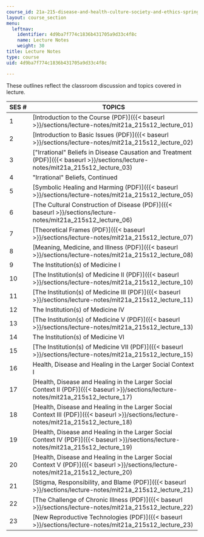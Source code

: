 ```yaml
---
course_id: 21a-215-disease-and-health-culture-society-and-ethics-spring-2012
layout: course_section
menu:
  leftnav:
    identifier: 4d9ba7f774c1836b431705a9d33c4f8c
    name: Lecture Notes
    weight: 30
title: Lecture Notes
type: course
uid: 4d9ba7f774c1836b431705a9d33c4f8c

---
```


These outlines reflect the classroom discussion and topics covered in lecture.

| SES # | TOPICS |
| --- | --- |
| 1 | [Introduction to the Course (PDF)]({{< baseurl >}}/sections/lecture-notes/mit21a_215s12_lecture_01) |
| 2 | [Introduction to Basic Issues (PDF)]({{< baseurl >}}/sections/lecture-notes/mit21a_215s12_lecture_02) |
| 3 | ["Irrational" Beliefs in Disease Causation and Treatment (PDF)]({{< baseurl >}}/sections/lecture-notes/mit21a_215s12_lecture_03) |
| 4 | "Irrational" Beliefs, Continued |
| 5 | [Symbolic Healing and Harming (PDF)]({{< baseurl >}}/sections/lecture-notes/mit21a_215s12_lecture_05) |
| 6 | [The Cultural Construction of Disease (PDF)]({{< baseurl >}}/sections/lecture-notes/mit21a_215s12_lecture_06) |
| 7 | [Theoretical Frames (PDF)]({{< baseurl >}}/sections/lecture-notes/mit21a_215s12_lecture_07) |
| 8 | [Meaning, Medicine, and Illness (PDF)]({{< baseurl >}}/sections/lecture-notes/mit21a_215s12_lecture_08) |
| 9 | The Institution(s) of Medicine I |
| 10 | [The Institution(s) of Medicine II (PDF)]({{< baseurl >}}/sections/lecture-notes/mit21a_215s12_lecture_10) |
| 11 | [The Institution(s) of Medicine III (PDF)]({{< baseurl >}}/sections/lecture-notes/mit21a_215s12_lecture_11) |
| 12 | The Institution(s) of Medicine IV |
| 13 | [The Institution(s) of Medicine V (PDF)]({{< baseurl >}}/sections/lecture-notes/mit21a_215s12_lecture_13) |
| 14 | The Institution(s) of Medicine VI |
| 15 | [The Institution(s) of Medicine VII (PDF)]({{< baseurl >}}/sections/lecture-notes/mit21a_215s12_lecture_15) |
| 16 | Health, Disease and Healing in the Larger Social Context I |
| 17 | [Health, Disease and Healing in the Larger Social Context II (PDF)]({{< baseurl >}}/sections/lecture-notes/mit21a_215s12_lecture_17) |
| 18 | [Health, Disease and Healing in the Larger Social Context III (PDF)]({{< baseurl >}}/sections/lecture-notes/mit21a_215s12_lecture_18) |
| 19 | [Health, Disease and Healing in the Larger Social Context IV (PDF)]({{< baseurl >}}/sections/lecture-notes/mit21a_215s12_lecture_19) |
| 20 | [Health, Disease and Healing in the Larger Social Context V (PDF)]({{< baseurl >}}/sections/lecture-notes/mit21a_215s12_lecture_20) |
| 21 | [Stigma, Responsibility, and Blame (PDF)]({{< baseurl >}}/sections/lecture-notes/mit21a_215s12_lecture_21) |
| 22 | [The Challenge of Chronic Illness (PDF)]({{< baseurl >}}/sections/lecture-notes/mit21a_215s12_lecture_22) |
| 23 | [New Reproductive Technologies (PDF)]({{< baseurl >}}/sections/lecture-notes/mit21a_215s12_lecture_23)